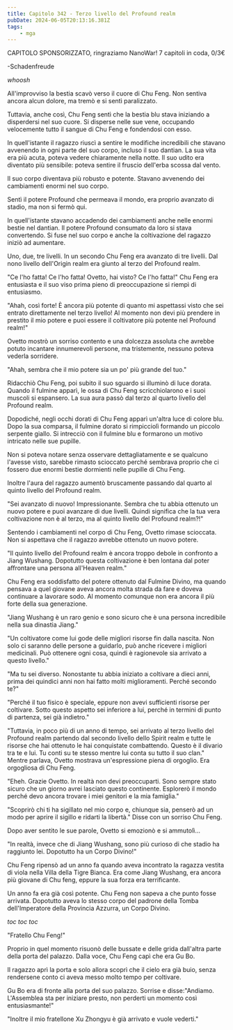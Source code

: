 ```yaml
---
title: Capitolo 342 - Terzo livello del Profound realm
pubDate: 2024-06-05T20:13:16.381Z
tags:
    - mga
---
```

                
                
CAPITOLO SPONSORIZZATO, ringraziamo NanoWar!
7 capitoli in coda, 0/3€


-Schadenfreude


*whoosh*


All'improvviso la bestia scavò verso il cuore di Chu Feng. Non sentiva ancora alcun dolore, ma tremò e si sentì paralizzato.


Tuttavia, anche così, Chu Feng sentì che la bestia blu stava iniziando a disperdersi nel suo cuore. Si disperse nelle sue vene, occupando velocemente tutto il sangue di Chu Feng e fondendosi con esso.


In quell'istante il ragazzo riuscì a sentire le modifiche incredibili che stavano avvenendo in ogni parte del suo corpo, incluso il suo dantian. La sua vita era più acuta, poteva vedere chiaramente nella notte. Il suo udito era diventato più sensibile: poteva sentire il fruscio dell'erba scossa dal vento.


Il suo corpo diventava più robusto e potente. Stavano avvenendo dei cambiamenti enormi nel suo corpo.


Sentì il potere Profound che permeava il mondo, era proprio avanzato di stadio, ma non si fermò qui.


In quell'istante stavano accadendo dei cambiamenti anche nelle enormi bestie nel dantian. Il potere Profound consumato da loro si stava convertendo. Si fuse nel suo corpo e anche la coltivazione del ragazzo iniziò ad aumentare.


Uno, due, tre livelli. In un secondo Chu Feng era avanzato di tre livelli. Dal nono livello dell'Origin realm era giunto al terzo del Profound realm.


"Ce l'ho fatta! Ce l'ho fatta! Ovetto, hai visto? Ce l'ho fatta!" Chu Feng era entusiasta e il suo viso prima pieno di preoccupazione si riempì di entusiasmo.


"Ahah, così forte! È ancora più potente di quanto mi aspettassi visto che sei entrato direttamente nel terzo livello! Al momento non devi più prendere in prestito il mio potere e puoi essere il coltivatore più potente nel Profound realm!"


Ovetto mostrò un sorriso contento e una dolcezza assoluta che avrebbe potuto incantare innumerevoli persone, ma tristemente, nessuno poteva vederla sorridere.


"Ahah, sembra che il mio potere sia un po' più grande del tuo."


Ridacchiò Chu Feng, poi subito il suo sguardo si illuminò di luce dorata. Quando il fulmine apparì, le ossa di Chu Feng scricchiolarono e i suoi muscoli si espansero. La sua aura passò dal terzo al quarto livello del Profound realm.


Dopodiché, negli occhi dorati di Chu Feng apparì un'altra luce di colore blu. Dopo la sua comparsa, il fulmine dorato si rimpicciolì formando un piccolo serpente giallo. Si intrecciò con il fulmine blu e formarono un motivo intricato nelle sue pupille.


Non si poteva notare senza osservare dettagliatamente e se qualcuno l'avesse visto, sarebbe rimasto scioccato perché sembrava proprio che ci fossero due enormi bestie dormienti nelle pupille di Chu Feng.


Inoltre l'aura del ragazzo aumentò bruscamente passando dal quarto al quinto livello del Profound realm.


"Sei avanzato di nuovo! Impressionante. Sembra che tu abbia ottenuto un nuovo potere e puoi avanzare di due livelli. Quindi significa che la tua vera coltivazione non è al terzo, ma al quinto livello del Profound realm?!"


Sentendo i cambiamenti nel corpo di Chu Feng, Ovetto rimase scioccata. Non si aspettava che il ragazzo avrebbe ottenuto un nuovo potere.


"Il quinto livello del Profound realm è ancora troppo debole in confronto a Jiang Wushang. Dopotutto questa coltivazione è ben lontana dal poter affrontare una persona all'Heaven realm."


Chu Feng era soddisfatto del potere ottenuto dal Fulmine Divino, ma quando pensava a quel giovane aveva ancora molta strada da fare e doveva continuare a lavorare sodo. Al momento comunque non era ancora il più forte della sua generazione.


"Jiang Wushang è un raro genio e sono sicuro che è una persona incredibile nella sua dinastia Jiang."


"Un coltivatore come lui gode delle migliori risorse fin dalla nascita. Non solo ci saranno delle persone a guidarlo, può anche ricevere i migliori medicinali. Può ottenere ogni cosa, quindi è ragionevole sia arrivato a questo livello."


"Ma tu sei diverso. Nonostante tu abbia iniziato a coltivare a dieci anni, prima dei quindici anni non hai fatto molti miglioramenti. Perché secondo te?"


"Perché il tuo fisico è speciale, eppure non avevi sufficienti risorse per coltivare. Sotto questo aspetto sei inferiore a lui, perché in termini di punto di partenza, sei già indietro."


"Tuttavia, in poco più di un anno di tempo, sei arrivato al terzo livello del Profound realm partendo dal secondo livello dello Spirit realm e tutte le risorse che hai ottenuto le hai conquistate combattendo. Questo è il divario tra te e lui. Tu conti su te stesso mentre lui conta su tutto il suo clan." Mentre parlava, Ovetto mostrava un'espressione piena di orgoglio. Era orgogliosa di Chu Feng.


"Eheh. Grazie Ovetto. In realtà non devi preoccuparti. Sono sempre stato sicuro che un giorno avrei lasciato questo continente. Esplorerò il mondo perché devo ancora trovare i miei genitori e la mia famiglia."


"Scoprirò chi ti ha sigillato nel mio corpo e, chiunque sia, penserò ad un modo per aprire il sigillo e ridarti la libertà." Disse con un sorriso Chu Feng.


Dopo aver sentito le sue parole, Ovetto si emozionò e si ammutolì...


"In realtà, invece che di Jiang Wushang, sono più curioso di che stadio ha raggiunto lei. Dopotutto ha un Corpo Divino!"


Chu Feng ripensò ad un anno fa quando aveva incontrato la ragazza vestita di viola nella Villa della Tigre Bianca. Era come Jiang Wushang, era ancora più giovane di Chu feng, eppure la sua forza era terrificante.


Un anno fa era già così potente. Chu Feng non sapeva a che punto fosse arrivata. Dopotutto aveva lo stesso corpo del padrone della Tomba dell'Imperatore della Provincia Azzurra, un Corpo Divino.


*toc toc toc*


"Fratello Chu Feng!"


Proprio in quel momento risuonò delle bussate e delle grida dall'altra parte della porta del palazzo. Dalla voce, Chu Feng capì che era Gu Bo.


Il ragazzo aprì la porta e solo allora scoprì che il cielo era già buio, senza rendersene conto ci aveva messo molto tempo per coltivare.


Gu Bo era di fronte alla porta del suo palazzo. Sorrise e disse:"Andiamo. L'Assemblea sta per iniziare presto, non perderti un momento così entusiasmante!"


"Inoltre il mio fratellone Xu Zhongyu è già arrivato e vuole vederti."









